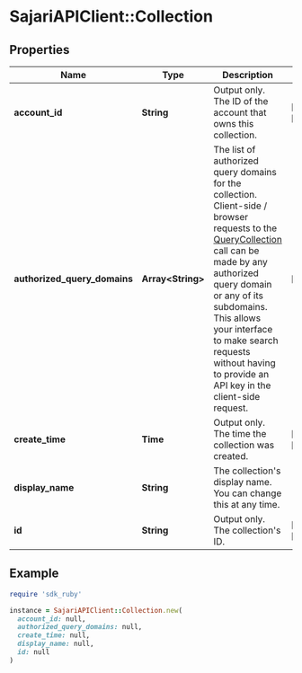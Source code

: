 # SajariAPIClient::Collection

## Properties

| Name | Type | Description | Notes |
| ---- | ---- | ----------- | ----- |
| **account_id** | **String** | Output only. The ID of the account that owns this collection. | [optional][readonly] |
| **authorized_query_domains** | **Array&lt;String&gt;** | The list of authorized query domains for the collection.  Client-side / browser requests to the [QueryCollection](/docs/api#operation/QueryCollection) call can be made by any authorized query domain or any of its subdomains. This allows your interface to make search requests without having to provide an API key in the client-side request. | [optional] |
| **create_time** | **Time** | Output only. The time the collection was created. | [optional][readonly] |
| **display_name** | **String** | The collection&#39;s display name. You can change this at any time. |  |
| **id** | **String** | Output only. The collection&#39;s ID. | [optional][readonly] |

## Example

```ruby
require 'sdk_ruby'

instance = SajariAPIClient::Collection.new(
  account_id: null,
  authorized_query_domains: null,
  create_time: null,
  display_name: null,
  id: null
)
```

